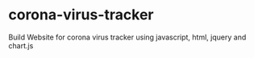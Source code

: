 # corona-virus-tracker

Build Website for corona virus tracker using javascript, html, jquery and chart.js
